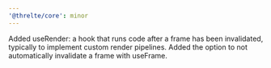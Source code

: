 ```yaml
---
'@threlte/core': minor
---
```


Added useRender: a hook that runs code after a frame has been invalidated, typically to implement custom render pipelines. Added the option to not automatically invalidate a frame with useFrame.
